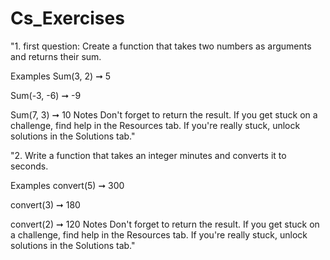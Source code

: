 ﻿# Cs_Exercises
"1. first question:
Create a function that takes two numbers as arguments and returns their sum.

Examples
Sum(3, 2) ➞ 5

Sum(-3, -6) ➞ -9

Sum(7, 3) ➞ 10
Notes
Don't forget to return the result.
If you get stuck on a challenge, find help in the Resources tab.
If you're really stuck, unlock solutions in the Solutions tab."

"2. Write a function that takes an integer minutes and converts it to seconds.

Examples
convert(5) ➞ 300

convert(3) ➞ 180

convert(2) ➞ 120
Notes
Don't forget to return the result.
If you get stuck on a challenge, find help in the Resources tab.
If you're really stuck, unlock solutions in the Solutions tab."
